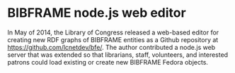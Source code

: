 # BIBFRAME node.js web editor

In May of 2014, the Library of Congress released a web-based editor for creating new RDF graphs of BIBFRAME entities as a Github repository at <https://github.com/lcnetdev/bfe/>. The author contributed a node.js web server that was extended so that librarians, staff, volunteers, and interested patrons could load existing or create new BIBFRAME Fedora objects.
